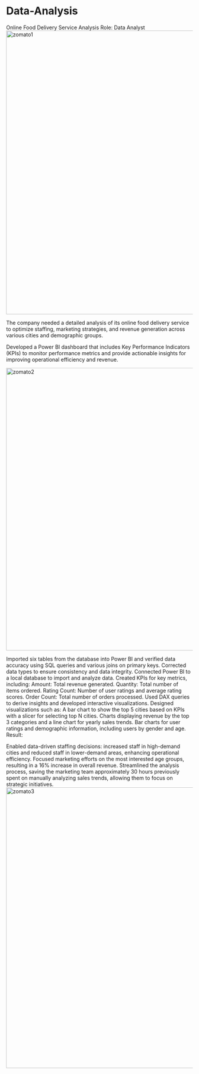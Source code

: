 # Data-Analysis
Online Food Delivery Service Analysis
Role: Data Analyst
<img width="763" alt="zomato1" src="https://github.com/user-attachments/assets/0069c073-63e6-427e-9209-7f30fff67917">

The company needed a detailed analysis of its online food delivery service to optimize staffing, marketing strategies, and revenue generation across various cities and demographic groups.

Developed a Power BI dashboard that includes Key Performance Indicators (KPIs) to monitor performance metrics and provide actionable insights for improving operational efficiency and revenue.

<img width="760" alt="zomato2" src="https://github.com/user-attachments/assets/e7b00d32-8ef2-41a1-84a5-d190043e5b3e">


Imported six tables from the database into Power BI and verified data accuracy using SQL queries and various joins on primary keys.
Corrected data types to ensure consistency and data integrity.
Connected Power BI to a local database to import and analyze data.
Created KPIs for key metrics, including:
Amount: Total revenue generated.
Quantity: Total number of items ordered.
Rating Count: Number of user ratings and average rating scores.
Order Count: Total number of orders processed.
Used DAX queries to derive insights and developed interactive visualizations.
Designed visualizations such as:
A bar chart to show the top 5 cities based on KPIs with a slicer for selecting top N cities.
Charts displaying revenue by the top 3 categories and a line chart for yearly sales trends.
Bar charts for user ratings and demographic information, including users by gender and age.
Result:

Enabled data-driven staffing decisions: increased staff in high-demand cities and reduced staff in lower-demand areas, enhancing operational efficiency.
Focused marketing efforts on the most interested age groups, resulting in a 16% increase in overall revenue.
Streamlined the analysis process, saving the marketing team approximately 30 hours previously spent on manually analyzing sales trends, allowing them to focus on strategic initiatives.
<img width="755" alt="zomato3" src="https://github.com/user-attachments/assets/d100b8c5-e5d0-4159-9d58-9f9f3ed20327">
